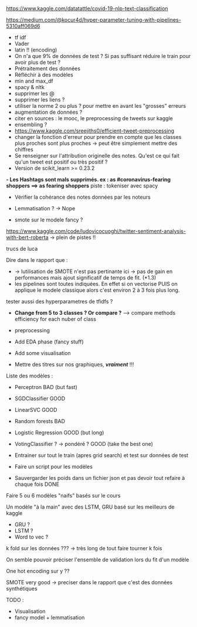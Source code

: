 https://www.kaggle.com/datatattle/covid-19-nlp-text-classification

https://medium.com/@kocur4d/hyper-parameter-tuning-with-pipelines-5310aff069d6

- tf idf
- Vader
- latin !! (encoding)
- On n'a que 9% de données de test ? Si pas suffisant réduire le train pour avoir plus de test ? 
- Prétraitement des données
- Réfléchir à des modèles
- min and max_df
- spacy & nltk 
- supprimer les @ 
- supprimer les liens ?
- utiliser la norme 2 ou plus ? pour mettre en avant les "grosses" erreurs
- augmentation de données ?
- citer en sources : le mooc, le preprocessing de tweets sur kaggle
- ensembling ?
- https://www.kaggle.com/sreejiths0/efficient-tweet-preprocessing
- changer la fonction d'erreur pour prendre en compte que les classes plus proches sont plus proches  -> peut être simplement mettre des chiffres 
- Se renseigner sur l'attribution originelle des notes. Qu'est ce qui fait qu'un tweet est positif ou très positif ? 
- Version de scikit_learn >= 0.23.2


**- Les Hashtags sont mals supprimés. ex : as #coronavirus-fearing shoppers ==> as fearing shoppers**
piste : tokeniser avec spacy

- Vérifier la cohérance des notes données par les noteurs


- Lemmatisation ? -> Nope

- smote sur le modele fancy ?

https://www.kaggle.com/code/ludovicocuoghi/twitter-sentiment-analysis-with-bert-roberta -> plein de pistes !! 


trucs de luca


Dire dans le rapport que : 
- -> lutilisation de SMOTE n'est pas pertinante ici -> pas de gain en performances mais ajout significatif de temps de fit. (*1.3)
- les pipelines sont toutes indiquées. En effet si on vectorise PUIS on applique le modele classique alors c'est environ 2 à 3 fois plus long.  


tester aussi des hyperparametres de tfidfs ? 



- **Change from 5 to 3 classes ? Or compare ?**  --> compare methods efficiency for each nuber of class

- preprocessing 
- Add EDA phase (fancy stuff)
- Add some visualisation
- Mettre des titres sur nos graphiques, ***vraiment*** !!!


Liste des modèles : 

- Perceptron BAD  (but fast)
- SGDClassifier   GOOD
- LinearSVC   GOOD


- Random forests   BAD
- Logistic Regression  GOOD (but long)

- VotingClassifier ? -> pondéré ?  GOOD (take the best one)




- Entrainer sur tout le train (apres grid search) et test sur données de test  
- Faire un script pour les modèles 


- Sauvergarder les poids dans un fichier json et pas devoir tout refaire à chaque fois DONE

Faire 5 ou 6 modèles "naifs" basés sur le cours 


Un modèle "à la main" avec des LSTM, GRU basé sur les meilleurs de kaggle

- GRU ?
- LSTM ?
- Word to vec ? 





k fold sur les données ??? -> très long de tout faire tourner k fois 


On semble pouvoir préciser l'ensemble de validation lors du fit d'un modèle

One hot encoding sur y ??


SMOTE very good -> preciser dans le rapport que c'est des données synthétiques


TODO : 

- Visualisation
- fancy model + lemmatisation




